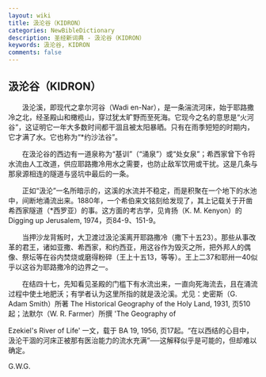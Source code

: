 ```yaml
---
layout: wiki
title: 汲沦谷（KIDRON）
categories: NewBibleDictionary
description: 圣经新词典 - 汲沦谷（KIDRON）
keywords: 汲沦谷, KIDRON
comments: false
---
```


## 汲沦谷（KIDRON）

　　汲沦溪，即现代之拿尔河谷（Wadi en-Nar），是一条湍流河床，始于耶路撒冷之北，经圣殿山和橄榄山，穿过犹太旷野而至死海。它现今之名的意思是“火河谷”，这证明它一年大多数时间都干涸且被太阳暴晒。只有在雨季短短的时期内，它才满了水。它也称为“*约沙法谷”。

　　在汲沦谷的西边有一道泉称为“基训”（“涌泉”）或“处女泉”；希西家曾下令将水流由人工改道，供应耶路撒冷用水之需要，也防止敌军饮用或干扰。这是几条与那泉源相连的隧道与竖坑中最后的一条。

　　正如“汲沦”一名所暗示的，这溪的水流并不稳定，而是积聚在一个地下的水池中，间断地涌流出来。1880年，一个希伯来文铭刻给发现了，其上记载关于开凿希西家隧道（*西罗亚）的事。这方面的考古学，见肯扬（K. M. Kenyon）的 Digging up Jerusalem, 1974，页84-9、151-9。

　　当押沙龙背叛时，大卫渡过汲沦溪离开耶路撒冷（撒下十五23）。那些从事改革的君王，诸如亚撒、希西家，和约西亚，用这谷作为毁灭之所，把外邦人的偶像、祭坛等在谷内焚烧或磨得粉碎（王上十五13，等等）。王上二37和耶卅一40似乎以这谷为耶路撒冷的边界之一。

　　在结四十七，先知看见圣殿的门槛下有水流出来，一直向死海流去，且在涌流过程中使土地肥沃；有学者认为这里所指的就是汲沦溪。尤见：史密斯（G. Adam Smith）所著 The Historical Geography of the Holy Land, 1931, 页510起；法默尔（W. R. Farmer）所撰 'The Geography of

Ezekiel's River of Life' 一文，载于 BA 19, 1956, 页17起。“在以西结的心目中，汲沦干涸的河床正被那有医治能力的流水充满”──这解释似乎是可能的，但却难以确定。

G.W.G.








